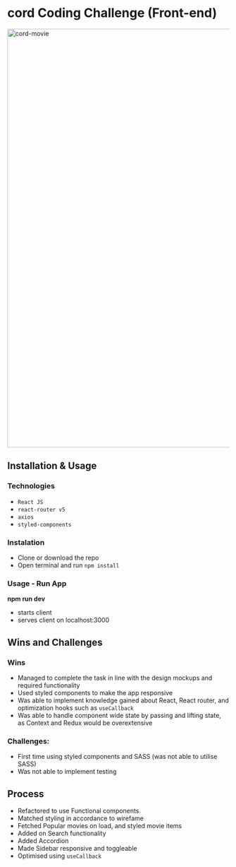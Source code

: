 # cord Coding Challenge (Front-end)

<img width="948" alt="cord-movie" src="https://user-images.githubusercontent.com/58184636/175781180-188429bd-2cdc-450a-b13c-b333e7091151.PNG">


## Installation & Usage

### Technologies

- `React JS`
- `react-router v5`
- `axios`
- `styled-components`

### Instalation

- Clone or download the repo
- Open terminal and run `npm install`

### Usage - Run App

**npm run dev**

- starts client
- serves client on localhost:3000

## Wins and Challenges

### Wins

- Managed to complete the task in line with the design mockups and required functionality
- Used styled components to make the app responsive
- Was able to implement knowledge gained about React, React router, and optimization hooks such as `useCallback`
- Was able to handle component wide state by passing and lifting state, as Context and Redux would be overextensive

### Challenges:

- First time using styled components and SASS (was not able to utilise SASS)
- Was not able to implement testing

## Process

- Refactored to use Functional components
- Matched styling in accordance to wirefame
- Fetched Popular movies on load, and styled movie items
- Added on Search functionality
- Added Accordion
- Made Sidebar responsive and toggleable
- Optimised using `useCallback`
